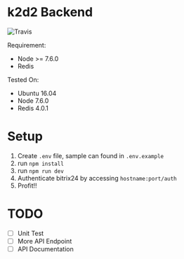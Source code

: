# k2d2 Backend

![Travis](https://travis-ci.org/helloproclub/k2d2-backend.svg?branch=master)

Requirement:

- Node >= 7.6.0
- Redis

Tested On:

- Ubuntu 16.04
- Node 7.6.0
- Redis 4.0.1

# Setup
1. Create `.env` file, sample can found in `.env.example`
2. run `npm install`
3. run `npm run dev`
4. Authenticate bitrix24 by accessing `hostname:port/auth`
5. Profit!!

# TODO
- [ ] Unit Test
- [ ] More API Endpoint
- [ ] API Documentation

